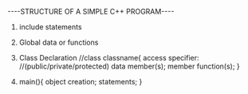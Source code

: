 ----STRUCTURE OF A SIMPLE C++ PROGRAM----

1. include statements
   
2. Global data or functions
   
3. Class Declaration
   //class classname{
       access specifier: //(public/private/protected)
       data member(s);
       member function(s);
   }
   
4. main(){
   object creation;
   statements;
   }
